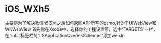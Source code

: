 # iOS_WXh5
主要是为了解决微信h5支付之后如何返回APP所写的demo,针对于UIWebView和WKWebView
首先你在Xcode中，选择你的工程设置项，选中“TARGETS”一栏，在“info”标签栏的“LSApplicationQueriesSchemes“添加weixin
